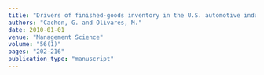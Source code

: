 ```yaml
---
title: "Drivers of finished-goods inventory in the U.S. automotive industry"
authors: "Cachon, G. and Olivares, M."
date: 2010-01-01
venue: "Management Science"
volume: "56(1)"
pages: "202-216"
publication_type: "manuscript"
---
```

